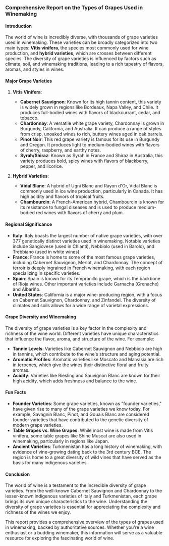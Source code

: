 ### Comprehensive Report on the Types of Grapes Used in Winemaking

#### Introduction
The world of wine is incredibly diverse, with thousands of grape varieties used in winemaking. These varieties can be broadly categorized into two main types: **Vitis vinifera**, the species most commonly used for wine production, and **hybrid varieties**, which are crosses between different species. The diversity of grape varieties is influenced by factors such as climate, soil, and winemaking traditions, leading to a rich tapestry of flavors, aromas, and styles in wines.

#### Major Grape Varieties
1. **Vitis Vinifera**:
   - **Cabernet Sauvignon**: Known for its high tannin content, this variety is widely grown in regions like Bordeaux, Napa Valley, and Chile. It produces full-bodied wines with flavors of blackcurrant, cedar, and tobacco.
   - **Chardonnay**: A versatile white grape variety, Chardonnay is grown in Burgundy, California, and Australia. It can produce a range of styles from crisp, unoaked wines to rich, buttery wines aged in oak barrels.
   - **Pinot Noir**: This red grape variety is famous for its use in Burgundy and Oregon. It produces light to medium-bodied wines with flavors of cherry, raspberry, and earthy notes.
   - **Syrah/Shiraz**: Known as Syrah in France and Shiraz in Australia, this variety produces bold, spicy wines with flavors of blackberry, pepper, and licorice.

2. **Hybrid Varieties**:
   - **Vidal Blanc**: A hybrid of Ugni Blanc and Rayon d'Or, Vidal Blanc is commonly used in ice wine production, particularly in Canada. It has high acidity and flavors of tropical fruits.
   - **Chambourcin**: A French-American hybrid, Chambourcin is known for its resistance to fungal diseases and is used to produce medium-bodied red wines with flavors of cherry and plum.

#### Regional Significance
- **Italy**: Italy boasts the largest number of native grape varieties, with over 377 genetically distinct varieties used in winemaking. Notable varieties include Sangiovese (used in Chianti), Nebbiolo (used in Barolo), and Trebbiano (used in white wines).
- **France**: France is home to some of the most famous grape varieties, including Cabernet Sauvignon, Merlot, and Chardonnay. The concept of terroir is deeply ingrained in French winemaking, with each region specializing in specific varieties.
- **Spain**: Spain is known for its Tempranillo grape, which is the backbone of Rioja wines. Other important varieties include Garnacha (Grenache) and Albariño.
- **United States**: California is a major wine-producing region, with a focus on Cabernet Sauvignon, Chardonnay, and Zinfandel. The diversity of climates and soils allows for a wide range of varietal expressions.

#### Grape Diversity and Winemaking
The diversity of grape varieties is a key factor in the complexity and richness of the wine world. Different varieties have unique characteristics that influence the flavor, aroma, and structure of the wine. For example:
- **Tannin Levels**: Varieties like Cabernet Sauvignon and Nebbiolo are high in tannins, which contribute to the wine's structure and aging potential.
- **Aromatic Profiles**: Aromatic varieties like Moscato and Malvasia are rich in terpenes, which give the wines their distinctive floral and fruity aromas.
- **Acidity**: Varieties like Riesling and Sauvignon Blanc are known for their high acidity, which adds freshness and balance to the wine.

#### Fun Facts
- **Founder Varieties**: Some grape varieties, known as "founder varieties," have given rise to many of the grape varieties we know today. For example, Savagnin Blanc, Pinot, and Gouais Blanc are considered founder varieties that have contributed to the genetic diversity of modern grape varieties.
- **Table Grapes vs. Wine Grapes**: While most wine is made from Vitis vinifera, some table grapes like Shine Muscat are also used in winemaking, particularly in regions like Japan.
- **Ancient Varieties**: Turkmenistan has a long history of winemaking, with evidence of vine-growing dating back to the 3rd century BCE. The region is home to a great diversity of wild vines that have served as the basis for many indigenous varieties.

#### Conclusion
The world of wine is a testament to the incredible diversity of grape varieties. From the well-known Cabernet Sauvignon and Chardonnay to the lesser-known indigenous varieties of Italy and Turkmenistan, each grape brings its own unique characteristics to the wine. Understanding the diversity of grape varieties is essential for appreciating the complexity and richness of the wines we enjoy.

This report provides a comprehensive overview of the types of grapes used in winemaking, backed by authoritative sources. Whether you're a wine enthusiast or a budding winemaker, this information will serve as a valuable resource for exploring the fascinating world of wine.
